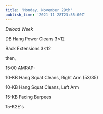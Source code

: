 ```yaml
---
title: 'Monday, November 29th'
publish_time: '2021-11-28T23:55:00Z'
---
```


*Deload Week*

DB Hang Power Cleans 3×12

Back Extensions 3×12

then,

15:00 AMRAP:

10-KB Hang Squat Cleans, Right Arm (53/35)

10-KB Hang Squat Cleans, Left Arm

15-KB Facing Burpees

15-K2E's
